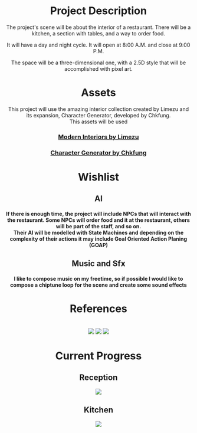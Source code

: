 <div align = "center">
  <h1> Project Description</h1>
  The project's scene will be about the interior of a restaurant. There will be a kitchen, a section with tables, and a way to order food. <br>
  
  It will have a day and night cycle. It will open at 8:00 A.M. and close at 9:00 P.M.<br>
  
  The space will be a three-dimensional one, with a 2.5D style that will be accomplished with pixel art.<br>
  <h1>Assets</h1>
  This project will use the amazing interior collection created by Limezu and its expansion, Character Generator, developed by Chkfung.<br>
  This assets will be used 
    <h3>
      <a href="https://limezu.itch.io/moderninteriors"> Modern Interiors by Limezu</a>
    </h3>
  <h3>
    <a href ="https://chkfung.itch.io/character-generator">Character Generator by  Chkfung</a>
  </h3>
  <h1>Wishlist</h1>
  <h2>AI</h2>
  <h4>If there is enough time, the project will include NPCs that will interact with the restaurant. Some NPCs will order food and it at the restaurant, others will be
  part of the staff, and so on. 
  <br>
  Their AI will be modelled with State Machines and depending on the complexity of their actions it may include Goal Oriented Action Planing (GOAP)</h4>
  <h2>Music and Sfx</h2>
  <h4>I like to compose music on my freetime, so if possible I would like to compose a chiptune loop for the scene and create some sound effects</h4>
  <h1>References</h1>
<br>
  <img src = "https://img.itch.zone/aW1hZ2UvNjcxNzUxLzUzOTc0MDQuZ2lm/original/eodzz6.gif"/>
  <img src = "https://img.itch.zone/aW1hZ2UvNjcxNzUxLzQ2MzIxMDEuZ2lm/original/K3HC%2Fr.gif"/>
  <img src = "https://img.itch.zone/aW1hZ2UvNjcxNzUxLzQ1ODkyOTcuZ2lm/original/nNhkMS.gif"/>
  <h1> Current Progress </h1>
  <h2> Reception </h2>
  <img src="https://i.imgur.com/lbUM0hV.png"/>
  <h2> Kitchen </h2>
  <img src="https://i.imgur.com/m7MQa1W.png"/>

</div>
